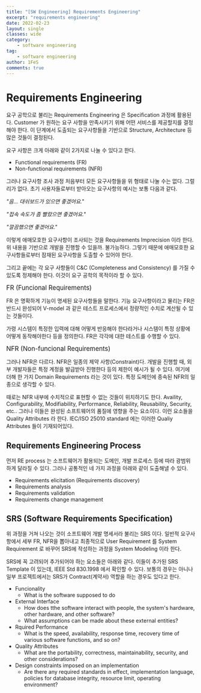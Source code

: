```yaml
---
title: "[SW Engineering] Requirements Engineering"
excerpt: "requirements engineering"
date: 2022-02-23
layout: single
classes: wide
category:
    - software engineering
tag:
    - software engineering
author: 1FeS
comments: true
---
```


# Requirements Engineering

요구 공학으로 불리는 Requirements Engineering 은 Specification 과정에 활용된다. Customer 가 원하는 요구 사항을 만족시키기 위해 어떤 서비스를 제공할지를 결정해야 한다. 이 단계에서 도출되는 요구사항들을 기반으로 Structure, Architecture 등 많은 것들이 결정된다.

요구 사항은 크게 아래와 같이 2가지로 나눌 수 있다고 한다.

- Functional requirements (FR)
- Non-functional requirements (NFR)

그러나 요구사항 조사 과정 처음부터 모든 요구사항들을 위 형태로 나눌 수는 없다. 그럴리가 없다. 초기 사용자들로부터 받아오는 요구사항의 예시는 보통 다음과 같다.

*"음... 대쉬보드가 있으면 좋겠어요."*

*"접속 속도가 좀 빨랐으면 좋겠어요."*

*"깔끔했으면 좋겠어요."*

이렇게 애매모호한 요구사항이 조사되는 것을 Requirements Imprecision 이라 한다. 위 내용을 기반으로 개발을 진행할 수 있을까. 불가능하다. 그렇기 때문에 애매모호한 요구사항들로부터 잠재된 요구사항을 도출할 수 있어야 한다.

그리고 끝에는 각 요구 사항들이 C&C (Completeness and Consistency) 를 가질 수 있도록 정제해야 한다. 이것이 요구 공학의 목적이라 할 수 있다.

<span style="font-size:1.2em">FR (Funcional Requirements)</span>

FR 은 명확하게 기능이 명세된 요구사항들을 말한다. 기능 요구사항이라고 물리는 FR은 반드시 완성되어 V-model 과 같은 테스트 프로세스에서 정량적인 수치로 계산될 수 있는 것들이다.

가령 시스템이 특정한 입력에 대해 어떻게 반응해야 한다라거나 시스템이 특정 상황에 어떻게 동작해야한다 등을 정의한다. FR은 각각에 대한 테스트를 수행할 수 있다.

<span style="font-size:1.2em">NFR (Non-funcional Requirements)</span>

그러나 NFR은 다르다. NFR은 일종의 제약 사항(Constraint)다. 개발을 진행할 때, 외부 개발자들은 특정 계정을 발급받아 진행한다 등의 제한이 예시가 될 수 있다. 여기에 더해 한 가지 Domain Requirements 라는 것이 있다. 특정 도메인에 종속된 NFR의 일종으로 생각할 수 있다.

때로는 NFR 내부에 수치적으로 표현할 수 없는 것들이 위치하기도 한다. Availity, Configurability, Modifiability, Performance, Reliability, Reusability, Security, etc.. 그러나 이들은 완성된 소프트웨어의 품질에 영향을 주는 요소이다. 이런 요소들을 Quality Attributes 라 한다. IEC/ISO 25010 standard 에는 이러한 Qualiy Attributes 들이 기재되어있다.

## Requirements Engineering Process

먼저 RE process 는 소프트웨어가 활용되는 도메인, 개발 프로세스 등에 따라 광범위하게 달라질 수 있다. 그러나 공통적인 네 가지 과정을 아래와 같이 도출해낼 수 있다.

- Requirements elicitation (Requirements discovery)
- Requirements analysis
- Requirements validation
- Requirements change management

## SRS (Software Requirements Specification)

위 과정을 거쳐 나오는 것이 소프트웨어 개발 명세서라 불리는 SRS 이다. 일반적 요구사항에서 세부 FR, NFR을 뽑아내고 최종적으로 User Requirement 를 System Requirement 로 바꾸어 SRS에 작성하는 과정을 System Modeling 이라 한다.

SRS에 꼭 고려되어 추가되어야 하는 요소들은 아래와 같다. 이들이 추가된 SRS Template 이 있는데, IEEE Std 830.1998 에서 확인할 수 있다. 보통의 경우는 아니나 일부 프로젝트에서는 SRS가 Contract(계약서) 역할을 하는 경우도 있다고 한다.

- Funcionality
    - What is the software supposed to do
- External Interface
    - How does tthe software interact with people, the system's hardware, other hardware, and other software?
    - What assumptions can be made about these external entities?
- Rquired Performance
    - What is the speed, availability, response time, recovery time of various software functions, and so on?
- Quality Attributes
    - What are the portability, correctness, maintainability, security, and other considerations?
- Design constraints imposed on an implementation
    - Are there any required standards in effect, implementation language, policies for database integrity, resource limit, operating environment?